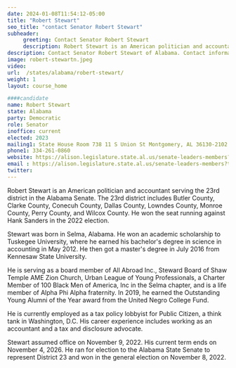 ```yaml
---
date: 2024-01-08T11:54:12-05:00
title: "Robert Stewart"
seo_title: "contact Senator Robert Stewart"
subheader:
     greeting: Contact Senator Robert Stewart
     description: Robert Stewart is an American politician and accountant serving the 23rd district in the Alabama Senate. The 23rd district includes Butler County, Clarke County, Conecuh County, Dallas County, Lowndes County, Monroe County, Perry County, and Wilcox County. He won the seat running against Hank Sanders in the 2022 election.
description: Contact Senator Robert Stewart of Alabama. Contact information for Robert Stewart includes email address, phone number, and mailing address.
image: robert-stewartn.jpeg
video:
url:  /states/alabama/robert-stewart/
weight: 1
layout: course_home

####candidate
name: Robert Stewart
state: Alabama
party: Democratic
role: Senator
inoffice: current
elected: 2023
mailing1: State House Room 738 11 S Union St Montgomery, AL 36130-2102
phone1: 334-261-0860
website: https://alison.legislature.state.al.us/senate-leaders-members?tab=1/
email : https://alison.legislature.state.al.us/senate-leaders-members?tab=1/
twitter:
---
```


Robert Stewart is an American politician and accountant serving the 23rd district in the Alabama Senate. The 23rd district includes Butler County, Clarke County, Conecuh County, Dallas County, Lowndes County, Monroe County, Perry County, and Wilcox County. He won the seat running against Hank Sanders in the 2022 election.

Stewart was born in Selma, Alabama. He won an academic scholarship to Tuskegee University, where he earned his bachelor's degree in science in accounting in May 2012. He then got a master's degree in July 2016 from Kennesaw State University.

He is serving as a board member of All Abroad Inc., Steward Board of Shaw Temple AME Zion Church, Urban League of Young Professionals, a Charter Member of 100 Black Men of America, Inc in the Selma chapter, and is a life member of Alpha Phi Alpha fraternity. In 2019, he earned the Outstanding Young Alumni of the Year award from the United Negro College Fund.

He is currently employed as a tax policy lobbyist for Public Citizen, a think tank in Washington, D.C. His career experience includes working as an accountant and a tax and disclosure advocate.

Stewart assumed office on November 9, 2022. His current term ends on November 4, 2026. He ran for election to the Alabama State Senate to represent District 23 and won in the general election on November 8, 2022.
